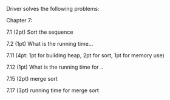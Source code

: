 Driver solves the following problems:

Chapter 7:

7.1   (2pt) Sort the sequence

7.2 (1pt) What is the running time...

7.11 (4pt: 1pt for building heap, 2pt for sort, 1pt for memory use)

7.12  (1pt) What is the running time for ..

7.15 (2pt) merge sort

7.17 (3pt) running time for merge sort  

